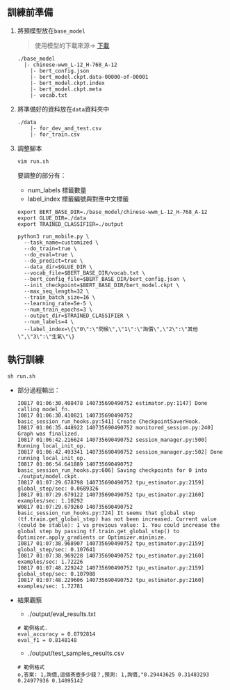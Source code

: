 
## 訓練前準備
1. 將預模型放在`base_model`

    > 使用模型的下載來源-> [下載](https://github.com/ymcui/Chinese-BERT-wwm)
    
    ```buildoutcfg
    ./base_model
      |- chinese-wwm_L-12_H-768_A-12
        |- bert_config.json
        |- bert_model.ckpt.data-00000-of-00001
        |- bert_model.ckpt.index
        |- bert_model.ckpt.meta
        |- vocab.txt
    ```
2. 將準備好的資料放在`data`資料夾中

    ```buildoutcfg
    ./data
        |- for_dev_and_test.csv
        |- for_train.csv
    ```
3. 調整腳本

    ` vim run.sh `
    
    要調整的部分有：
    * num_labels 標籤數量
    * label_index 標籤編號與對應中文標籤
    
    ```
    export BERT_BASE_DIR=./base_model/chinese-wwm_L-12_H-768_A-12
    export GLUE_DIR=./data
    export TRAINED_CLASSIFIER=./output
    
    python3 run_mobile.py \
      --task_name=customized \
      --do_train=true \
      --do_eval=true \
      --do_predict=true \
      --data_dir=$GLUE_DIR \
      --vocab_file=$BERT_BASE_DIR/vocab.txt \
      --bert_config_file=$BERT_BASE_DIR/bert_config.json \
      --init_checkpoint=$BERT_BASE_DIR/bert_model.ckpt \
      --max_seq_length=32 \
      --train_batch_size=16 \
      --learning_rate=5e-5 \
      --num_train_epochs=3 \
      --output_dir=$TRAINED_CLASSIFIER \
      --num_labels=4 \
      --label_index=\{\"0\":\"問候\",\"1\":\"詢價\",\"2\":\"其他\",\"3\":\"生氣\"\}

    ```
## 執行訓練
    
```sh run.sh```

* 部分過程輸出：
    ```buildoutcfg
    I0817 01:06:30.408478 140735690490752 estimator.py:1147] Done calling model_fn.
    I0817 01:06:30.410821 140735690490752 basic_session_run_hooks.py:541] Create CheckpointSaverHook.
    I0817 01:06:35.448922 140735690490752 monitored_session.py:240] Graph was finalized.
    I0817 01:06:42.216624 140735690490752 session_manager.py:500] Running local_init_op.
    I0817 01:06:42.493341 140735690490752 session_manager.py:502] Done running local_init_op.
    I0817 01:06:54.641889 140735690490752 basic_session_run_hooks.py:606] Saving checkpoints for 0 into ./output/model.ckpt.
    I0817 01:07:29.678798 140735690490752 tpu_estimator.py:2159] global_step/sec: 0.0689326
    I0817 01:07:29.679122 140735690490752 tpu_estimator.py:2160] examples/sec: 1.10292
    W0817 01:07:29.679260 140735690490752 basic_session_run_hooks.py:724] It seems that global step (tf.train.get_global_step) has not been increased. Current value (could be stable): 1 vs previous value: 1. You could increase the global step by passing tf.train.get_global_step() to Optimizer.apply_gradients or Optimizer.minimize.
    I0817 01:07:38.968907 140735690490752 tpu_estimator.py:2159] global_step/sec: 0.107641
    I0817 01:07:38.969228 140735690490752 tpu_estimator.py:2160] examples/sec: 1.72226
    I0817 01:07:48.229242 140735690490752 tpu_estimator.py:2159] global_step/sec: 0.107988
    I0817 01:07:48.229606 140735690490752 tpu_estimator.py:2160] examples/sec: 1.72781
    ```

* 結果觀察 
    * ./output/eval_results.txt

    ```buildoutcfg
    # 範例格式.
    eval_accuracy = 0.8792814
    eval_f1 = 0.8148148
    ```
  
    * ./output/test_samples_results.csv
    ```buildoutcfg
    # 範例格式
    o,答案: 1,詢價,這個茶壺多少錢？,預測: 1,詢價,"0.29443625 0.31483293 0.24977936 0.14095142
    ```
